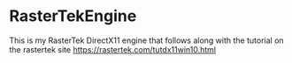 # RasterTekEngine
This is my RasterTek DirectX11 engine that follows along with the tutorial on the rastertek site
https://rastertek.com/tutdx11win10.html
